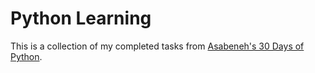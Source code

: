 # Python Learning

This is a collection of my completed tasks from [Asabeneh's 30 Days of Python](https://github.com/Asabeneh/30-Days-Of-Python).
